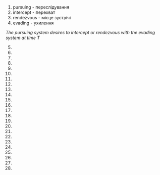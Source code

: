 1. pursuing - переслідування
1. intercept - перехват
1. rendezvous - місце зустрічі
1. evading - ухилення
  
  _The pursuing system desires to intercept or rendezvous with the evading system at time T_

5. 
1. 
1. 
1. 
1. 
1. 
1. 
1. 
1. 
1. 
1. 
1. 
1. 
1. 
1. 
1. 
1. 
1. 
1. 
1. 
1. 
1. 
1. 
1. 
